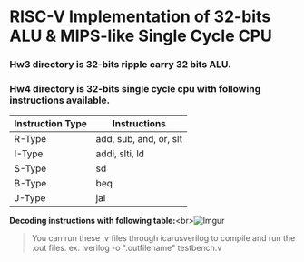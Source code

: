 # RISC-V Implementation of 32-bits ALU & MIPS-like Single Cycle CPU
### Hw3 directory is 32-bits ripple carry 32 bits ALU.
### Hw4 directory is 32-bits single cycle cpu with following instructions available.
| Instruction Type | Instructions | 
|------------------|--------------|
| R-Type | add, sub, and, or, slt | 
| I-Type | addi, slti, ld |
| S-Type | sd |
| B-Type | beq |
| J-Type | jal |
**Decoding instructions with following table:**<br\>![Imgur](https://i.imgur.com/rNM9IJj.png)
> You can run these .v files through icarusverilog to compile and run the .out files.
ex. iverilog -o ".outfilename" testbench.v
